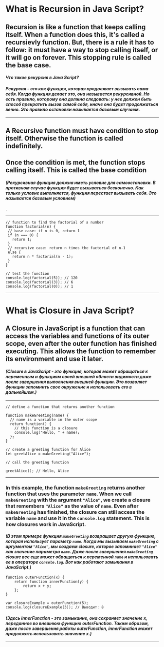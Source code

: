 # What is Recursion in Java Script?
## Recursion is like a function that keeps calling itself. When a function does this, it's called a recursievly function. But, there is a rule it has to follow: it must have a way to stop calling itself, or it will go on forever. This stopping rule is called the base case.

#### ___Что такое рекурсия в Java Script?___
 #### ___Рекурсия - это как функция, которая продолжает вызывать сама себя. Когда функция делает это, она называется рекурсивной. Но есть правило, которому она должна следовать: у нее должен быть способ прекратить вызов самой себя, иначе она будет продолжаться вечно. Это правило остановки называется базовым случаем.___

 ___

 ## A Recursive function must have condition to stop itself. Otherwise the function is called indefinitely.
 ## Once the condition is met, the function stops calling itself. This is called the base condition

 #### ___(Рекурсивная функция должна иметь условие для самоостановки. В противном случае функция будет вызываться бесконечно. Как только условие выполняется, функция перестает вызывать себя. Это называется базовым условием)___
.
 ___

 ```
 // function to find the factorial of a number
function factorial(n) {
  // base case: if n is 0, return 1
  if (n === 0) {
    return 1;
  }
  // recursive case: return n times the factorial of n-1
  else {
    return n * factorial(n - 1);
  }
}

// test the function
console.log(factorial(5)); // 120
console.log(factorial(3)); // 6
console.log(factorial(0)); // 1
```

___


# What is Closure in Java Script?

## A **Closure** in JavaScript is a function that can access the variables and functions of its outer scope, even after the outer function has finished executing. This allows the function to remember its environment and use it later.

#### *****(Closure в JavaScript - это функция, которая может обращаться к переменным и функциям своей внешней области видимости даже после завершения выполнения внешней функции. Это позволяет функции запомнить свое окружение и использовать его в дальнейшем.)*****

___

```
// define a function that returns another function

function makeGreeting(name) {
  // name is a variable in the outer scope
  return function() {
    // this function is a closure
    console.log("Hello, " + name);
  };
}

// create a greeting function for Alice
let greetAlice = makeGreeting("Alice");

// call the greeting function

greetAlice(); // Hello, Alice

```
___

### In this example, the function `makeGreeting` returns another function that uses the parameter `name`. When we call `makeGreeting` with the argument `"Alice"`, we create a closure that remembers `"Alice"` as the value of `name`. Even after `makeGreeting` has finished, the closure can still access the variable `name` and use it in the `console.log` statement. This is how closures work in JavaScript.

#### ***(В этом примере функция `makeGreeting` возвращает другую функцию, которая использует параметр `name`. Когда мы вызываем `makeGreeting` с аргументом `"Alice"`, мы создаем closure, которое запоминает `"Alice"` как значение параметра `name`. Даже после завершения `makeGreeting` closure все еще может обращаться к переменной `name` и использовать ее в операторе `console.log`. Вот как работают замыкания в JavaScript.)***

```
function outerFunction(x) {
    return function innerFunction(y) {
        return x + y;
    };
}

var closureExample = outerFunction(5);
console.log(closureExample(3)); // Выводит: 8

```
#### ***(Здесь innerFunction - это замыкание, она сохраняет значение x, переданное во внешнюю функцию outerFunction. Таким образом, даже после завершения работы outerFunction, innerFunction может продолжать использовать значение x.)***
___


